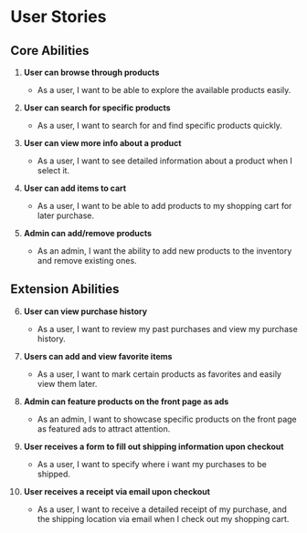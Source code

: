 # User Stories

## Core Abilities

1. **User can browse through products**
   - As a user, I want to be able to explore the available products easily.

2. **User can search for specific products**
   - As a user, I want to search for and find specific products quickly.

3. **User can view more info about a product**
   - As a user, I want to see detailed information about a product when I select it.

4. **User can add items to cart**
   - As a user, I want to be able to add products to my shopping cart for later purchase.

5. **Admin can add/remove products**
   - As an admin, I want the ability to add new products to the inventory and remove existing ones.

## Extension Abilities

6. **User can view purchase history**
   - As a user, I want to review my past purchases and view my purchase history.

7. **Users can add and view favorite items**
   - As a user, I want to mark certain products as favorites and easily view them later.

8. **Admin can feature products on the front page as ads**
   - As an admin, I want to showcase specific products on the front page as featured ads to attract attention.
    
9. **User receives a form to fill out shipping information upon checkout**
   - As a user, I want to specify where i want my purchases to be shipped.
     
9. **User receives a receipt via email upon checkout**
   - As a user, I want to receive a detailed receipt of my purchase, and the shipping location via email when I check out my shopping cart.


